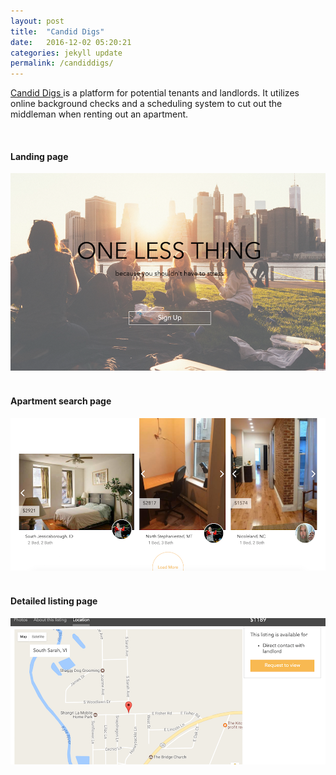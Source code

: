 ```yaml
---
layout: post
title:  "Candid Digs"
date:   2016-12-02 05:20:21
categories: jekyll update
permalink: /candiddigs/
---
```


<div>
  <p>
    <a href="https://candiddigs.ddns.net/">
      Candid Digs
    </a>
    is a platform for potential tenants and landlords. It utilizes online background checks and a scheduling system to cut out the middleman when renting out an apartment.
  </p>
  <br />
  <h4>Landing page</h4>
  <img src='/css/assets/images/candiddigs/landing_page.png' />
  <br /><br />
  <h4>Apartment search page</h4>
  <img src='/css/assets/images/candiddigs/listing_search.png' />
  <br /><br />
  <h4>Detailed listing page</h4>
  <img src='/css/assets/images/candiddigs/listing_page.png' />
</div>
